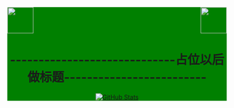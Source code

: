 <!--
**earrmouth/earrmouth** is a ✨ _special_ ✨ repository because its `README.md` (this file) appears on your GitHub profile.

Here are some ideas to get you started:

- 🔭 I’m currently working on ...
- 🌱 I’m currently learning ...
- 👯 I’m looking to collaborate on ...
- 🤔 I’m looking for help with ...
- 💬 Ask me about ...
- 📫 How to reach me: ...
- 😄 Pronouns: ...
- ⚡ Fun fact: ...
-->

<div style="background: green ">
<!-- top left -->
<div>
    <img src="https://emojis.slackmojis.com/emojis/images/1563480763/5999/meow_party.gif" width="60" height="60"/> 
    <img src="https://emojis.slackmojis.com/emojis/images/1563480763/5999/meow_party.gif" width="60" height="60" align="right"/> 
</div>

<p>
  <h1 align="center">
    <b>-----------------------------占位以后做标题-------------------------</b>
  </h1>
</p>

<p align="center">
  <a href="https://github.com/earrmouth">
    <img alt="GitHub Stats" src="https://github-readme-stats.vercel.app/api?username=earrmouth&show_icons=true&theme=radical" />
    </a>
</p>

<!--
<p align="center">
  <a href="https://github.com/earrmouth">
    <img alt="GitHub Status" src="https://github.com/earrmouth/earrmouth/blob/master/github-metrics.svg" />
    </a>
</p>
-->
